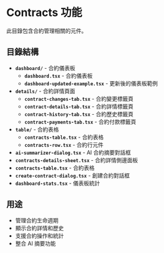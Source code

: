 # Contracts 功能

此目錄包含合約管理相關的元件。

## 目錄結構

- **`dashboard/`** - 合約儀表板
  - **`dashboard.tsx`** - 合約儀表板
  - **`dashboard-updated-example.tsx`** - 更新後的儀表板範例
- **`details/`** - 合約詳情頁面
  - **`contract-changes-tab.tsx`** - 合約變更標籤頁
  - **`contract-details-tab.tsx`** - 合約詳情標籤頁
  - **`contract-history-tab.tsx`** - 合約歷史標籤頁
  - **`contract-payments-tab.tsx`** - 合約付款標籤頁
- **`table/`** - 合約表格
  - **`contracts-table.tsx`** - 合約表格
  - **`contracts-row.tsx`** - 合約行元件
- **`ai-summarizer-dialog.tsx`** - AI 合約摘要對話框
- **`contracts-details-sheet.tsx`** - 合約詳情側邊面板
- **`contracts-table.tsx`** - 合約表格
- **`create-contract-dialog.tsx`** - 創建合約對話框
- **`dashboard-stats.tsx`** - 儀表板統計

## 用途

- 管理合約生命週期
- 顯示合約詳情和歷史
- 支援合約操作和統計
- 整合 AI 摘要功能
